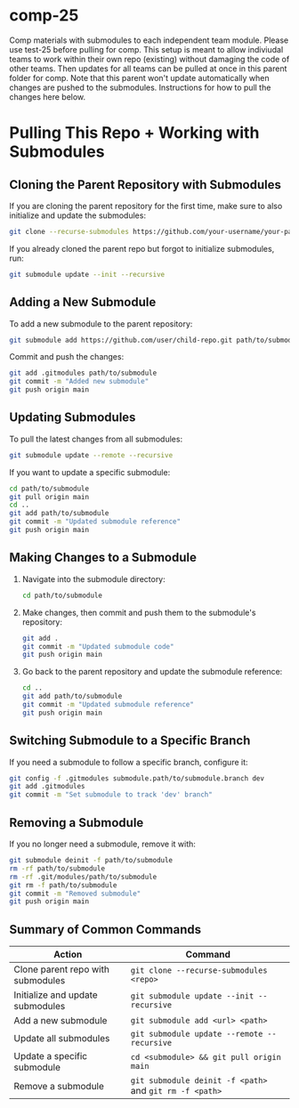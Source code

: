 # comp-25
Comp materials with submodules to each independent team module. Please use test-25 before pulling for comp. 
This setup is meant to allow indiviudal teams to work within their own repo (existing) without damaging the code of other teams. Then updates for all teams can be pulled at once in this parent folder for comp. Note that this parent won't update automatically when changes are pushed to the submodules. Instructions for how to pull the changes here below. 
# Pulling This Repo + Working with Submodules 
## Cloning the Parent Repository with Submodules
If you are cloning the parent repository for the first time, make sure to also initialize and update the submodules:
```sh
git clone --recurse-submodules https://github.com/your-username/your-parent-repo.git
```
If you already cloned the parent repo but forgot to initialize submodules, run:
```sh
git submodule update --init --recursive
```

## Adding a New Submodule
To add a new submodule to the parent repository:
```sh
git submodule add https://github.com/user/child-repo.git path/to/submodule
```
Commit and push the changes:
```sh
git add .gitmodules path/to/submodule
git commit -m "Added new submodule"
git push origin main
```

## Updating Submodules
To pull the latest changes from all submodules:
```sh
git submodule update --remote --recursive
```

If you want to update a specific submodule:
```sh
cd path/to/submodule
git pull origin main
cd ..
git add path/to/submodule
git commit -m "Updated submodule reference"
git push origin main
```

## Making Changes to a Submodule
1. Navigate into the submodule directory:
   ```sh
   cd path/to/submodule
   ```
2. Make changes, then commit and push them to the submodule's repository:
   ```sh
   git add .
   git commit -m "Updated submodule code"
   git push origin main
   ```
3. Go back to the parent repository and update the submodule reference:
   ```sh
   cd ..
   git add path/to/submodule
   git commit -m "Updated submodule reference"
   git push origin main
   ```

## Switching Submodule to a Specific Branch
If you need a submodule to follow a specific branch, configure it:
```sh
git config -f .gitmodules submodule.path/to/submodule.branch dev
git add .gitmodules
git commit -m "Set submodule to track 'dev' branch"
```

## Removing a Submodule
If you no longer need a submodule, remove it with:
```sh
git submodule deinit -f path/to/submodule
rm -rf path/to/submodule
rm -rf .git/modules/path/to/submodule
git rm -f path/to/submodule
git commit -m "Removed submodule"
git push origin main
```

## Summary of Common Commands
| Action | Command |
|--------|---------|
| Clone parent repo with submodules | `git clone --recurse-submodules <repo>` |
| Initialize and update submodules | `git submodule update --init --recursive` |
| Add a new submodule | `git submodule add <url> <path>` |
| Update all submodules | `git submodule update --remote --recursive` |
| Update a specific submodule | `cd <submodule> && git pull origin main` |
| Remove a submodule | `git submodule deinit -f <path>` and `git rm -f <path>` |



